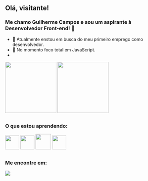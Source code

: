 ## Olá, visitante!
### Me chamo Guilherme Campos e sou um aspirante à Desenvolvedor Front-end! 👋

- 🔭 Atualmente enstou em busca do meu primeiro emprego como desenvolvedor.
- :muscle: No momento foco total em JavaScript.
- 

<div>
  <img height="165em" margin-right="30em" src="https://github-readme-stats.vercel.app/api?username=Campos2002&show_icons=true&theme=outrun"/>
  <img height="165em" src="https://github-readme-stats.vercel.app/api/top-langs/?username=Campos2002&theme=outrun"/>
</div>

##
<h3>O que estou aprendendo:</h3>

<div>
  <img height="45em" src="https://cdn.jsdelivr.net/gh/devicons/devicon/icons/css3/css3-original.svg"/>
  <img height="45em" src="https://cdn.jsdelivr.net/gh/devicons/devicon/icons/html5/html5-original.svg"/>
  <img height="50em" src="https://cdn.jsdelivr.net/gh/devicons/devicon/icons/bootstrap/bootstrap-original.svg"/>
  <img height="45em" src="https://cdn.jsdelivr.net/gh/devicons/devicon/icons/javascript/javascript-original.svg"/>
</div>

##
<h3>Me encontre em:</h3>

<div>
  <a href="mailto:campereira91@gmail.com"><img src="https://img.shields.io/badge/Gmail-D14836?style=for-the-badge&logo=gmail&logoColor=white" target="_blank"></a>
</div>
